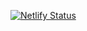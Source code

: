 [![Netlify Status](https://api.netlify.com/api/v1/badges/845a2d60-e382-4036-8940-f3af14d15ea9/deploy-status)](https://app.netlify.com/sites/priceless-khorana-89f4d2/deploys)